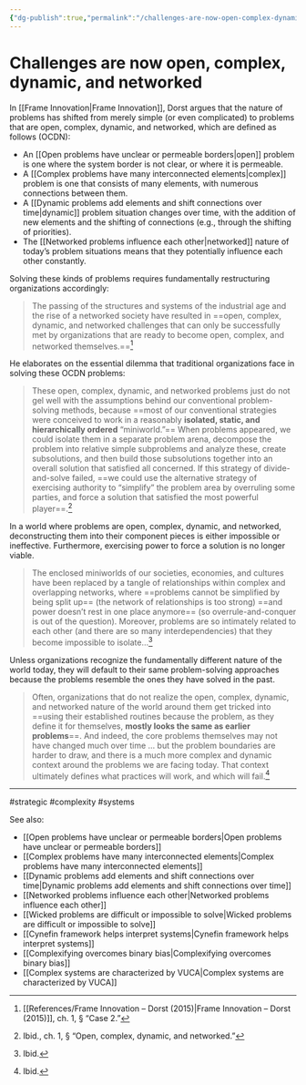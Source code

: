 ```yaml
---
{"dg-publish":true,"permalink":"/challenges-are-now-open-complex-dynamic-and-networked/"}
---
```



# Challenges are now open, complex, dynamic, and networked

In [[Frame Innovation\|Frame Innovation]], Dorst argues that the nature of problems has shifted from merely simple (or even complicated) to problems that are open, complex, dynamic, and networked, which are defined as follows (OCDN):

- An [[Open problems have unclear or permeable borders\|open]] problem is one where the system border is not clear, or where it is permeable. 
- A [[Complex problems have many interconnected elements\|complex]] problem is one that consists of many elements, with numerous connections between them.
- A [[Dynamic problems add elements and shift connections over time\|dynamic]] problem situation changes over time, with the addition of new elements and the shifting of connections (e.g., through the shifting of priorities).
- The [[Networked problems influence each other\|networked]] nature of today’s problem situations means that they potentially influence each other constantly.

Solving these kinds of problems requires fundamentally restructuring organizations accordingly:

> The passing of the structures and systems of the industrial age and the rise of a networked society have resulted in ==open, complex, dynamic, and networked challenges that can only be successfully met by organizations that are ready to become open, complex, and networked themselves.==[^1]

He elaborates on the essential dilemma that traditional organizations face in solving these OCDN problems:

> These open, complex, dynamic, and networked problems just do not gel well with the assumptions behind our conventional problem-solving methods, because ==most of our conventional strategies were conceived to work in a reasonably **isolated, static, and hierarchically ordered** “miniworld.”== When problems appeared, we could isolate them in a separate problem arena, decompose the problem into relative simple subproblems and analyze these, create subsolutions, and then build those subsolutions together into an overall solution that satisfied all concerned. If this strategy of divide-and-solve failed, ==we could use the alternative strategy of exercising authority to “simplify” the problem area by overruling some parties, and force a solution that satisfied the most powerful player==.[^2]

In a world where problems are open, complex, dynamic, and networked, deconstructing them into their component pieces is either impossible or ineffective. Furthermore, exercising power to force a solution is no longer viable.

> The enclosed miniworlds of our societies, economies, and cultures have been replaced by a tangle of relationships within complex and overlapping networks, where ==problems cannot be simplified by being split up== (the network of relationships is too strong) ==and power doesn’t rest in one place anymore== (so overrule-and-conquer is out of the question). Moreover, problems are so intimately related to each other (and there are so many interdependencies) that they become impossible to isolate…[^3]

Unless organizations recognize the fundamentally different nature of the world today, they will default to their same problem-solving approaches because the problems resemble the ones they have solved in the past.

> Often, organizations that do not realize the open, complex, dynamic, and networked nature of the world around them get tricked into ==using their established routines because the problem, as they define it for themselves, **mostly looks the same as earlier problems**==. And indeed, the core problems themselves may not have changed much over time … but the problem boundaries are harder to draw, and there is a much more complex and dynamic context around the problems we are facing today. That context ultimately defines what practices will work, and which will fail.[^4]



---
#strategic #complexity #systems 

See also:

- [[Open problems have unclear or permeable borders\|Open problems have unclear or permeable borders]]
- [[Complex problems have many interconnected elements\|Complex problems have many interconnected elements]]
- [[Dynamic problems add elements and shift connections over time\|Dynamic problems add elements and shift connections over time]]
- [[Networked problems influence each other\|Networked problems influence each other]]
- [[Wicked problems are difficult or impossible to solve\|Wicked problems are difficult or impossible to solve]]
- [[Cynefin framework helps interpret systems\|Cynefin framework helps interpret systems]]
- [[Complexifying overcomes binary bias\|Complexifying overcomes binary bias]]
- [[Complex systems are characterized by VUCA\|Complex systems are characterized by VUCA]]


[^1]: [[References/Frame Innovation – Dorst (2015)\|Frame Innovation – Dorst (2015)]], ch. 1, § “Case 2.”
[^2]: Ibid., ch. 1, § “Open, complex, dynamic, and networked.”
[^3]: Ibid.
[^4]: Ibid.